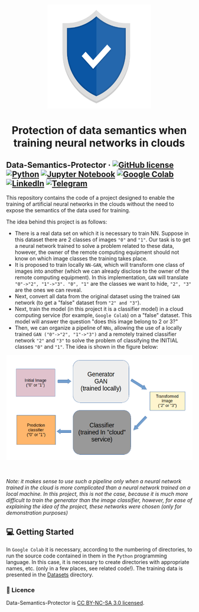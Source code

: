 <p align="center">
  <a href="https://github.com/SergeyIvanovDevelop/Data-Semantics-Protector">
    <img alt="Data-Semantics-Protector" src="./resources/logo.png" width="280" height="280" />
  </a>
</p>
<h1 align="center">
  Protection of data semantics when training neural networks in clouds
</h1>

## Data-Semantics-Protector &middot; [![GitHub license](https://img.shields.io/badge/license-CC%20BY--NC--SA%203.0-blue)](./LICENSE) [![Python](https://img.shields.io/badge/language-python-red)](https://www.python.org/) [![Jupyter Notebook](https://img.shields.io/badge/interactive-Jupyter%20Notebook-informational)](https://ipython.org/notebook.html) [![Google Colab](https://img.shields.io/badge/cloud-Google%20Colab-success)](https://colab.research.google.com/) [![LinkedIn](https://img.shields.io/badge/linkedin-Sergey%20Ivanov-blue)](https://www.linkedin.com/in/sergey-ivanov-33413823a/) [![Telegram](https://img.shields.io/badge/telegram-%40SergeyIvanov__dev-blueviolet)](https://t.me/SergeyIvanov_dev) ##

This repository contains the code of a project designed to enable the training of artificial neural networks in the clouds without the need to expose the semantics of the data used for training.

The idea behind this project is as follows:
- There is a real data set on which it is necessary to train NN. Suppose in this dataset there are 2 classes of images `"0"` and `"1"`. Our task is to get a neural network trained to solve a problem related to these data, however, the owner of the remote computing equipment should not know on which image classes the training takes place.
- It is proposed to train locally `NN-GAN`, which will transform one class of images into another (which we can already disclose to the owner of the remote computing equipment). In this implementation, `GAN` will translate `"0"->"2", "1"->"3". "0", "1"` are the classes we want to hide, `"2", "3"` are the ones we can reveal.
- Next, convert all data from the original dataset using the trained `GAN` network (to get a "false" dataset from `"2" and "3"`).
- Next, train the model (in this project it is a classifier model) in a cloud computing service (for example, `Google Colab`) on a "false" dataset. This model will answer the question "does this image belong to 2 or 3?"
- Then, we can organize a pipeline of `NNs`, allowing the use of a locally trained `GAN ("0"->"2", "1"->"3")` and a remotely trained classifier network `"2"` and `"3"` to solve the problem of classifying the INITIAL classes `"0"` and `"1"`. The idea is shown in the figure below:

<p align="center">
  <img src="./resources/NNs-Cycle.png" alt="animated" />
</p><br>

_Note: it makes sense to use such a pipeline only when a neural network trained in the cloud is more complicated than a neural network trained on a local machine._
_In this project, this is not the case, because it is much more difficult to train the generator than the image classifier, however, for ease of explaining the idea of ​​​​the project, these networks were chosen (only for demonstration purposes)_
## :computer: Getting Started  ##

In `Google Colab` it is necessary, according to the numbering of directories, to run the source code contained in them in the `Python` programming language. In this case, it is necessary to create directories with appropriate names, etc. (only in a few places, see related code!). The training data is presented in the [Datasets](./Datasets) directory.

### :bookmark_tabs: Licence ###
Data-Semantics-Protector is [CC BY-NC-SA 3.0 licensed](./LICENSE).
